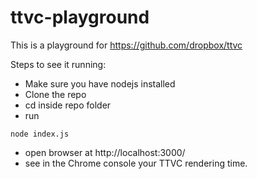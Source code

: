 # ttvc-playground

This is a playground for https://github.com/dropbox/ttvc

Steps to see it running:
- Make sure you have nodejs installed
- Clone the repo
- cd inside repo folder
- run
```
node index.js
```
- open browser at http://localhost:3000/
- see in the Chrome console your TTVC rendering time.
